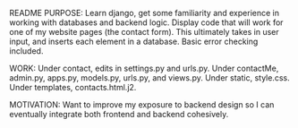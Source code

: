 README
PURPOSE: Learn django, get some familiarity and experience in working with databases and backend logic. 
Display code that will work for one of my website pages (the contact form). This ultimately takes in 
user input, and inserts each element in a database. Basic error checking included.

WORK: Under contact, edits in settings.py and urls.py. Under contactMe, admin.py, apps.py, models.py, urls.py, 
and views.py. Under static, style.css. Under templates, contacts.html.j2.

MOTIVATION: Want to improve my exposure to backend design so I can eventually integrate both frontend and 
backend cohesively.
